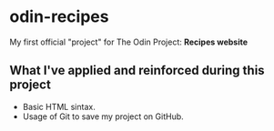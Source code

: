 # odin-recipes

My first official "project" for The Odin Project: **Recipes website**

## What I've applied and reinforced during this project
- Basic HTML sintax.
- Usage of Git to save my project on GitHub.